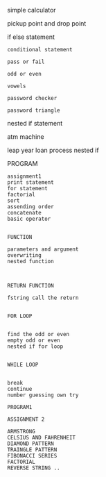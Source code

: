simple calculator

pickup point and drop point

if else statement

    conditional statement
    
    pass or fail
    
    odd or even
    
    vowels
    
    password checker
    
    password triangle

nested if statement

atm machine 

leap year
loan process nested if


PROGRAM

    assignment1
    print statement
    for statement
    factorial
    sort
    assending order
    concatenate
    basic operator


    FUNCTION

    parameters and argument
    overwriting
    nested function



    RETURN FUNCTION

    fstring call the return


    FOR LOOP


    find the odd or even
    empty odd or even
    nested if for loop


    WHILE LOOP


    break
    continue
    number guessing own try

    PROGRAM1

    ASSIGNMENT 2 

    ARMSTRONG
    CELSIUS AND FAHRENHEIT
    DIAMOND PATTERN
    TRAINGLE PATTERN
    FIBONACCI SERIES
    FACTORIAL
    REVERSE STRING ..
    
    

